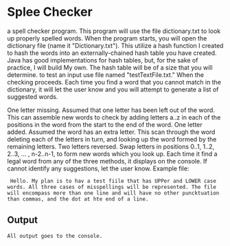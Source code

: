 # Splee Checker
a spell checker program. This program will use  the file dictionary.txt to look up properly spelled words. When the program starts, you will open the dictionary file (name it "Dictionary.txt"). This utilize a hash function I created to hash the words  into an externally-chained hash table you have created. Java has good implementations for hash tables, but, for the sake of practice, I will build My own. The hash table will be of a size that you will determine.
to test an input use file named "testTextFile.txt." When the checking proceeds. Each time you find a word that you cannot match in the dictionary, it will let the user know and you will attempt to generate a list of suggested words.

One letter missing. Assumed that one letter has been left out of the word. This can assemble new words to check by adding letters a..z in each of the positions in the word from the start to the end of the word.
One letter added. Assumed the word has an extra letter. This scan through the word deleting each of the letters in turn, and looking up the word formed by the remaining letters.
Two letters reversed. Swap letters in positions 0..1, 1..2, 2..3, ... , n-2..n-1, to form new words which you look up.
Each time it find a legal word from any of the three methods, it displays on the console. If cannot identify any suggestions, let the user know.
Example file:

`` Hello. My plan is to hav a test fiile that has UPPer and LOWER case words. All three cases of misspellings will be represented. The file will encompass more than one line and will have no other puncktuation than commas, and the dot at hte end of a line.``

## Output

``All output goes to the console. ``
